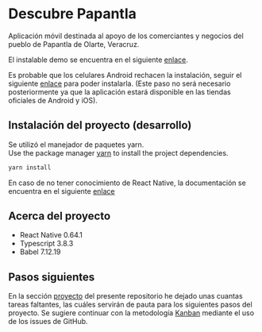 # Descubre Papantla

Aplicación móvil destinada al apoyo de los comerciantes y negocios del pueblo de Papantla de Olarte, Veracruz.

El instalable demo se encuentra en el siguiente [enlace](https://drive.google.com/file/d/1HrOztnR16xOzkySeB-SjUrJWFXYrFCts/view?usp=sharing).    


Es probable que los celulares Android rechacen la instalación, seguir el siguiente [enlace](https://www.xatakandroid.com/tutoriales/como-instalar-aplicaciones-en-apk-en-un-movil-android) para poder instalarla. (Este paso no será necesario posteriormente ya que la aplicación estará disponible en las tiendas oficiales de Android y iOS).


## Instalación del proyecto (desarrollo)

Se utilizó el manejador de paquetes yarn.  
Use the package manager [yarn](https://classic.yarnpkg.com/en/) to install the project dependencies.

```bash
yarn install
```

En caso de no tener conocimiento de React Native, la documentación se encuentra en el siguiente [enlace](https://reactnative.dev/docs/getting-started)

## Acerca del proyecto

* React Native 0.64.1
* Typescript 3.8.3
* Babel 7.12.19

## Pasos siguientes

En la sección [proyecto](https://github.com/CIITAVERACRUZ/ciita_app/projects/1) del presente repositorio he dejado unas cuantas tareas faltantes, las cuáles servirán de pauta para los siguientes pasos del proyecto. Se sugiere continuar con la metodología [Kanban](https://www.youtube.com/watch?v=J3QUbmNk3Es) mediante el uso de los issues de GitHub. 


